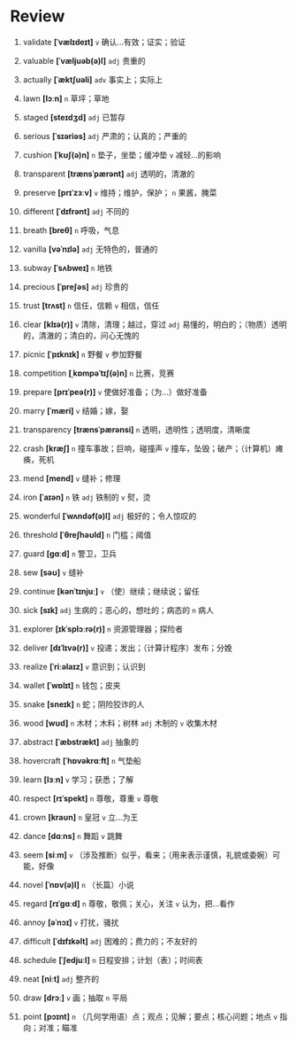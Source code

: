 # Review
1. validate **[ˈvælɪdeɪt]** `v` 确认...有效；证实；验证

2. valuable **[ˈvæljuəb(ə)l]** `adj` 贵重的

3. actually **[ˈæktʃuəli]** `adv` 事实上；实际上

4. lawn **[lɔːn]** `n` 草坪；草地

5. staged **[steɪdʒd]** `adj` 已暂存

6. serious **[ˈsɪəriəs]** `adj` 严肃的；认真的；严重的

7. cushion **[ˈkʊʃ(ə)n]** `n` 垫子，坐垫；缓冲垫 `v` 减轻...的影响

8. transparent **[trænsˈpærənt]** `adj` 透明的，清澈的

9. preserve **[prɪˈzɜːv]** `v` 维持；维护，保护； `n` 果酱，腌菜

10. different **[ˈdɪfrənt]** `adj` 不同的

11. breath **[breθ]** `n` 呼吸，气息

12. vanilla **[vəˈnɪlə]** `adj` 无特色的，普通的

13. subway **[ˈsʌbweɪ]** `n` 地铁

14. precious **[ˈpreʃəs]** `adj` 珍贵的

15. trust **[trʌst]** `n` 信任，信赖 `v` 相信，信任

16. clear **[klɪə(r)]** `v` 清除，清理；越过，穿过 `adj` 易懂的，明白的；（物质）透明的，清澈的；清白的，问心无愧的

17. picnic **[ˈpɪknɪk]** `n` 野餐 `v` 参加野餐

18. competition **[ˌkɒmpəˈtɪʃ(ə)n]** `n` 比赛，竞赛

19. prepare **[prɪˈpeə(r)]** `v` 使做好准备；（为...）做好准备

20. marry **[ˈmæri]** `v` 结婚；嫁，娶

21. transparency **[trænsˈpærənsi]** `n` 透明，透明性；透明度，清晰度

22. crash **[kræʃ]** `n` 撞车事故；巨响，碰撞声 `v` 撞车，坠毁；破产；（计算机）瘫痪，死机

23. mend **[mend]** `v` 缝补；修理

24. iron **[ˈaɪən]** `n` 铁 `adj` 铁制的 `v` 熨，烫

25. wonderful **[ˈwʌndəf(ə)l]** `adj` 极好的；令人惊叹的

26. threshold **[ˈθreʃhəʊld]** `n` 门槛；阈值

27. guard **[ɡɑːd]** `n` 警卫，卫兵

28. sew **[səʊ]** `v` 缝补

29. continue **[kənˈtɪnjuː]** `v` （使）继续；继续说；留任

30. sick **[sɪk]** `adj` 生病的；恶心的，想吐的；病态的 `n` 病人

31. explorer **[ɪkˈsplɔːrə(r)]** `n` 资源管理器；探险者

32. deliver **[dɪˈlɪvə(r)]** `v` 投递；发出；（计算计程序）发布；分娩

33. realize **[ˈriːəlaɪz]** `v` 意识到；认识到

34. wallet **[ˈwɒlɪt]** `n` 钱包；皮夹

35. snake **[sneɪk]** `n` 蛇；阴险狡诈的人

36. wood **[wʊd]** `n` 木材；木料；树林 `adj` 木制的 `v` 收集木材

37. abstract **[ˈæbstrækt]** `adj` 抽象的

38. hovercraft **[ˈhɒvəkrɑːft]** `n` 气垫船

39. learn **[lɜːn]** `v` 学习；获悉；了解

40. respect **[rɪˈspekt]** `n` 尊敬，尊重 `v` 尊敬

41. crown **[kraʊn]** `n` 皇冠 `v` 立...为王

42. dance **[dɑːns]** `n` 舞蹈 `v` 跳舞

43. seem **[siːm]** `v` （涉及推断）似乎，看来；（用来表示谨慎，礼貌或委婉）可能，好像

44. novel **[ˈnɒv(ə)l]** `n` （长篇）小说

45. regard **[rɪˈɡɑːd]** `n` 尊敬，敬佩；关心，关注 `v` 认为，把...看作

46. annoy **[əˈnɔɪ]** `v` 打扰，骚扰

47. difficult **[ˈdɪfɪkəlt]** `adj` 困难的；费力的；不友好的

48. schedule **[ˈʃedjuːl]** `n` 日程安排；计划（表）；时间表

49. neat **[niːt]** `adj` 整齐的

50. draw **[drɔː]** `v` 画；抽取 `n` 平局

51. point **[pɔɪnt]** `n` （几何学用语）点；观点；见解；要点；核心问题；地点 `v` 指向；对准；瞄准

